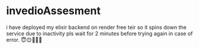 # invedioAssesment

i have deployed my elixir backend on render free teir so it spins down the service due to inactivity pls wait for 2 minutes before trying again in case of error. 😇😊🙏🙏🤲